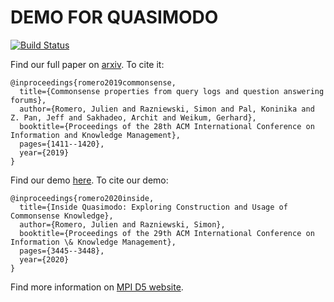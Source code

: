 # DEMO FOR QUASIMODO

[![Build Status](https://jenkins.r2.enst.fr/job/demo_quasimodo/job/master/badge/icon)](https://jenkins.r2.enst.fr/job/demo_quasimodo/job/master/)



Find our full paper on [arxiv](https://arxiv.org/abs/1905.10989). To cite it:

```
@inproceedings{romero2019commonsense,
  title={Commonsense properties from query logs and question answering forums},
  author={Romero, Julien and Razniewski, Simon and Pal, Koninika and Z. Pan, Jeff and Sakhadeo, Archit and Weikum, Gerhard},
  booktitle={Proceedings of the 28th ACM International Conference on Information and Knowledge Management},
  pages={1411--1420},
  year={2019}
}
```

Find our demo [here](https://www.researchgate.net/profile/Julien_Romero/publication/344881335_Inside_Quasimodo_Exploring_Construction_and_Usage_of_Commonsense_Knowledge/links/5f9687fe458515b7cf9ef147/Inside-Quasimodo-Exploring-Construction-and-Usage-of-Commonsense-Knowledge.pdf). To cite our demo:

```
@inproceedings{romero2020inside,
  title={Inside Quasimodo: Exploring Construction and Usage of Commonsense Knowledge},
  author={Romero, Julien and Razniewski, Simon},
  booktitle={Proceedings of the 29th ACM International Conference on Information \& Knowledge Management},
  pages={3445--3448},
  year={2020}
}
```

Find more information on [MPI D5 website](https://www.mpi-inf.mpg.de/departments/databases-and-information-systems/research/yago-naga/commonsense/quasimodo/).
